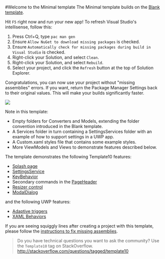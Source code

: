 #Welcome to the Minimal template
The Minimal template builds on the [Blank template](./Blank-Template).

Hit `F5` right now and run your new app! To refresh Visual Studio's intellisense, follow this: 

1. Press Ctrl+Q, type `pac man gen` 
1. Ensure `Allow NuGet to download missing packages` is checked.
1. Ensure `Automatically check for missing packages during build in Visual Studio` is checked.  
1. Right-click your Solution, and select `Clean`.
1. Right-click your Solution, and select `Rebuild`.
1. Select your project, and click the `Refresh` button at the top of Solution Explorer.

Congratulations, you can now use your project without "missing assemblies" errors. If you want, return the Package Manager Settings back to their original values. This will make your builds significantly faster.

![](https://raw.githubusercontent.com/Windows-XAML/Template10/master/Assets/GetStarted.gif)

Note in this template:

- Empty folders for Converters and Models, extending the folder convention introduced in the Blank template.
- A Services folder in turn containing a SettingsServices folder with an example of how to support settings in a UWP app.
- A Custom.xaml styles file that contains some example styles.
- More ViewModels and Views to demonstrate features described below.

The template demonstrates the following Template10 features:

- [Splash page](./Bootstrapper#splash-page)
- [SettingsService](./Services#settingsservice)
- [KeyBehavior](./Behaviors-and-Actions#keybehavior)
- Secondary commands in the [PageHeader](,/Controls#pageheader)
- [Resizer control](./Controls#resizer)
- [ModalDialog](./Controls#modaldialog)

and the following UWP features:

- [Adaptive triggers](https://msdn.microsoft.com/en-us/library/windows/apps/windows.ui.xaml.adaptivetrigger.aspx)
- [XAML Behaviors](https://github.com/Microsoft/XamlBehaviors/wiki)

If you are seeing squiggly lines after creating a project with this template, please follow the [instructions to fix missing assemblies](./Fixing-Missing-Assemblies).

> Do you have technical questions you want to ask the community? Use the `Template10` tag on StackOverflow. http://stackoverflow.com/questions/tagged/template10
